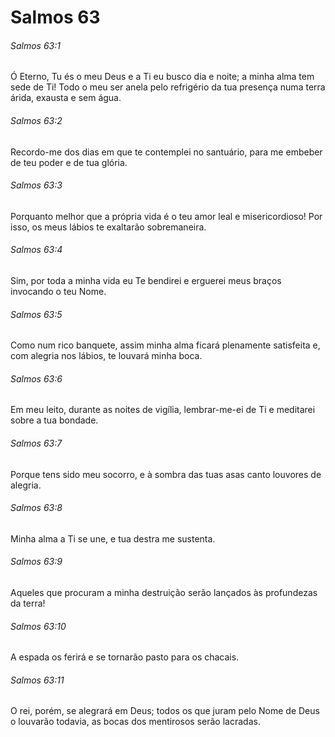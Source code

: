 # Salmos 63

###### Salmos 63:1

Ó Eterno, Tu és o meu Deus e a Ti eu busco dia e noite; a minha alma tem sede de Ti! Todo o meu ser anela pelo refrigério da tua presença numa terra árida, exausta e sem água.

###### Salmos 63:2

Recordo-me dos dias em que te contemplei no santuário, para me embeber de teu poder e de tua glória.

###### Salmos 63:3

Porquanto melhor que a própria vida é o teu amor leal e misericordioso! Por isso, os meus lábios te exaltarão sobremaneira.

###### Salmos 63:4

Sim, por toda a minha vida eu Te bendirei e erguerei meus braços invocando o teu Nome.

###### Salmos 63:5

Como num rico banquete, assim minha alma ficará plenamente satisfeita e, com alegria nos lábios, te louvará minha boca.

###### Salmos 63:6

Em meu leito, durante as noites de vigília, lembrar-me-ei de Ti e meditarei sobre a tua bondade.

###### Salmos 63:7

Porque tens sido meu socorro, e à sombra das tuas asas canto louvores de alegria.

###### Salmos 63:8

Minha alma a Ti se une, e tua destra me sustenta.

###### Salmos 63:9

Aqueles que procuram a minha destruição serão lançados às profundezas da terra!

###### Salmos 63:10

A espada os ferirá e se tornarão pasto para os chacais.

###### Salmos 63:11

O rei, porém, se alegrará em Deus; todos os que juram pelo Nome de Deus o louvarão todavia, as bocas dos mentirosos serão lacradas.

